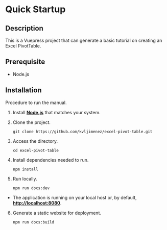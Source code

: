 # Quick Startup

## Description

This is a Vuepress project that can generate a basic tutorial on creating an Excel PivotTable.

## Prerequisite

- Node.js 

## Installation

Procedure to run the manual.

1. Install [**Node.js**](https://nodejs.org/download/release/v16.20.2/) that matches your system.

2. Clone the project.
    ```
    git clone https://github.com/kvljimenez/excel-pivot-table.git
    ```

3. Access the directory.
    ```
    cd excel-pivot-table
    ```

4. Install dependencies needed to run.
    ```
    npm install
    ```

5. Run locally.

    ```
    npm run docs:dev
    ```
- The application is running on your local host or, by default, 
[**http://localhost:8080**](http://localhost:8080).
    
6. Generate a static website for deployment.
    ```
    npm run docs:build
    ```



